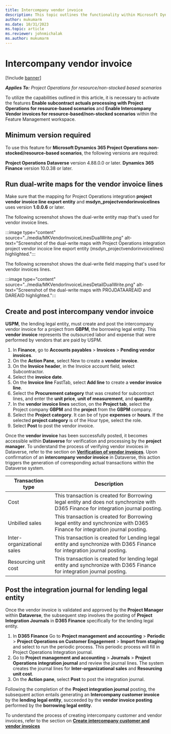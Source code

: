 ```yaml
---
title: Intercompany vendor invoice
description: This topic outlines the functionality within Microsoft Dynamics 365 Project Operations that enables the intercompany vendor invoices for Project operations resource based/non-stock scenarios.
author: mukumarm
ms.date: 10/31/2023
ms.topic: article
ms.reviewer: johnmichalak 
ms.author: mukumarm
---
```


# Intercompany vendor invoice

[!include [banner](../../includes/dataverse-preview.md)]

_**Applies To:** Project Operations for resource/non-stocked based scenarios_

To utilize the capabilities outlined in this article, it is necessary to activate the features **Enable subcontract actuals processing with Project Operations for resource-based scenarios** and **Enable Intercompany Vendor invoices for resource-based/non-stocked scenarios** within the Feature Management workspace.

## Minimum version required

To use this feature for **Microsoft Dynamics 365 Project Operations non-stocked/resource-based scenarios**, the following versions are required:

**Project Operations Dataverse** version 4.88.0.0 or later.
**Dynamics 365 Finance** version 10.0.38 or later.

## Run dual-write maps for the vendor invoice lines
Make sure that the mapping for Project Operations integration **project vendor invoice line export entity** and **msdyn_projectvendorinvoicelines** uses version **1.0.0.6** or later.

The following screenshot shows the dual-write entity map that's used for vendor invoice lines.

:::image type="content" source="../media/MKVendorInvoiceLinesDualWrite.png" alt-text="Screenshot of the dual-write maps with Project Operations integration project vendor incoice line export entity (msdyn_projectvendorinvoicelines) highlighted."::: 


The following screenshot shows the dual-write field mapping that's used for vendor invoices lines.

:::image type="content" source="../media/MKVendorInvoiceLinesDetailDualWrite.png" alt-text="Screenshot of the dual-write maps with PROJDATAAREAID and DAREAID highlighted."::: 


## Create and post intercompany vendor invoice
**USPM**, the lending legal entity, must create and post the intercompany vendor invoice for a project from **GBPM**, the borrowing legal entity. 
This **vendor invoice** represents the outsourced labor and expense that were performed by vendors that are paid by USPM.

1. In **Finance**, go to **Accounts payables** > **Invoices** > **Pending vendor invoices**.
2. On the **Action Pane**, select New to create a **vendor invoice**.
3. On the **Invoice header**, in the Invoice account field, select Subcontractor.
4. Select the **invoice date**.
5. On the **Invoice line** FastTab, select **Add line** to create a **vendor invoice line**.
8. Select the **Procurement category** that was created for subcontract lines, and enter the **unit price**, **unit of measurement**, and **quantity**.
9. In the **vendor invoice lines** section, on the **Project tab**, select the Project company **GBPM** and the **project** from the **GBPM** company.
10. Select the **Project category**. It can be of type **expenses** or **hours**. If the selected **project category** is of the Hour type, select the role.
11. Select **Post** to post the vendor invoice.

Once the **vendor invoice** has been successfully posted, it becomes accessible within **Dataverse** for verification and processing by the **project manager**. To understand the process of verifying vendor invoices in Dataverse, refer to the section on **[Verification of vendor invoices](VI-Verification.md)**. Upon confirmation of an **intercompany vendor invoice** in Dataverse, this action triggers the generation of corresponding actual transactions within the Dataverse system.

| Transaction type  | Description | 
| ------------- | ------------- |
| Cost  | This transaction is created for Borrowing legal entity and does not synchronize with D365 Finance for integration journal posting.  |
| Unbilled sales  | This transaction is created for Borrowing legal entity and synchronize with D365 Finance for integration journal posting.  |
| Inter-organizational sales | This transaction is created for Lending legal entity and synchronize with D365 Finance for integration journal posting.         |
| Resourcing unit cost | This transaction is created for lending legal entity and  synchronize with D365 Finance for integration journal posting.          |

## Post the integration journal for lending legal entity
Once the vendor invoice is validated and approved by the **Project Manager** within **Dataverse**, the subsequent step involves the posting of **Project Integration Journals** in **D365 Finance** specifically for the lending legal entity.

1. In **D365 Finance** Go to **Project management and accounting** > **Periodic** > **Project Operations on Customer Engagement** > **Import from staging** and select to run the periodic process. This periodic process will fill in Project Operations Integration journal.
2. Go to **Project management and accounting** > **Journals** > **Project Operations integration journal** and review the journal lines. The system creates the journal lines for **Inter-organizational sales** and **Resourcing unit cost**.
3. On the **Action pane**, select **Post** to post the integration journal.

Following the completion of the **Project integration journal** posting, the subsequent action entails generating an **Intercompany customer invoice** by the **lending legal entity**, succeeded by the **vendor invoice posting** performed by the **borrowing legal entity**.

To understand the process of creating intercompany customer and vendor invoices, refer to the section on **[Create intercompany customer and vendor invoices](../../project-accounting/create-intercompany-customer-vendor-invoices.md)**

